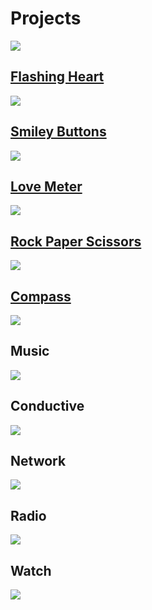 # Projects

![](/static/mb/projects/all10.png)

## [Flashing Heart](/projects/flashing-heart)

![](/static/mb/projects/a1-display.png)

## [Smiley Buttons](/projects/smiley-buttons)

![](/static/mb/projects/a2-buttons.png)

## [Love Meter](/projects/love-meter)

![](/static/mb/projects/a3-pins.png)

## [Rock Paper Scissors](/projects/rock-paper-scissors)

![](/static/mb/projects/a4-motion.png)

## [Compass](/projects/compass)

![](/static/mb/projects/a5-compass.png)

## Music

![](/static/mb/projects/a6-music.png)

## Conductive

![](/static/mb/projects/a7-conductive.png)

## Network

![](/static/mb/projects/a8-network.png)

## Radio

![](/static/mb/projects/a9-radio.png)

## Watch

![](/static/mb/projects/a10-watch.png)



